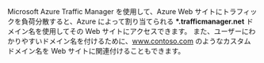 Microsoft Azure Traffic Manager を使用して、Azure Web サイトにトラフィックを負荷分散すると、Azure によって割り当てられる **\*.trafficmanager.net** ドメイン名を使用してその Web サイトにアクセスできます。 また、ユーザーにわかりやすいドメイン名を付けるために、www.contoso.com のようなカスタム ドメイン名を Web サイトに関連付けることもできます。



<!--HONumber=Nov16_HO3-->


